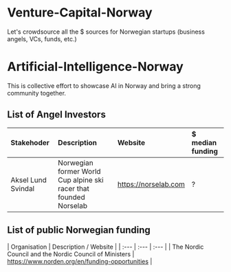 # Venture-Capital-Norway
Let's crowdsource all the $ sources for Norwegian startups (business angels, VCs, funds, etc.)

# Artificial-Intelligence-Norway
This is collective effort to showcase AI in Norway and bring a strong community together. 

## List of Angel Investors 
| Stakehoder | Description | Website | $ median funding|
| :--- | :--- | :--- | :--- |
| Aksel Lund Svindal | Norwegian former World Cup alpine ski racer that founded Norselab | https://norselab.com |? |


## List of public Norwegian funding 
| Organisation | Description / Website |
| :--- | :--- | :--- |
| The Nordic Council and the Nordic Council of Ministers | https://www.norden.org/en/funding-opportunities |


